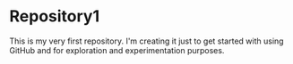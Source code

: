 # Repository1
This is my very first repository. I'm creating it just to get started with using GitHub and for exploration and experimentation purposes.

